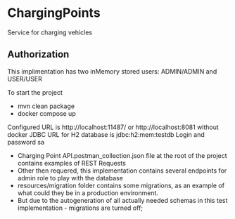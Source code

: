 # ChargingPoints
 Service for charging vehicles

## Authorization
This implimentation has two inMemory stored users: ADMIN/ADMIN and USER/USER

To start the project
- mvn clean package
- docker compose up

Configured URL is http://localhost:11487/ or http://localhost:8081 without docker
JDBC URL for H2 database is jdbc:h2:mem:testdb Login and password sa

- Charging Point API.postman_collection.json file at the root of the project contains examples of REST Requests
- Other then requered, this implementation contains several endpoints for admin role to play with the database
- resources/migration folder contains some migrations, as an example of what could they be in a production environment. 
- But due to the autogeneration of all actually needed schemas in this test implementation - migrations are turned off;